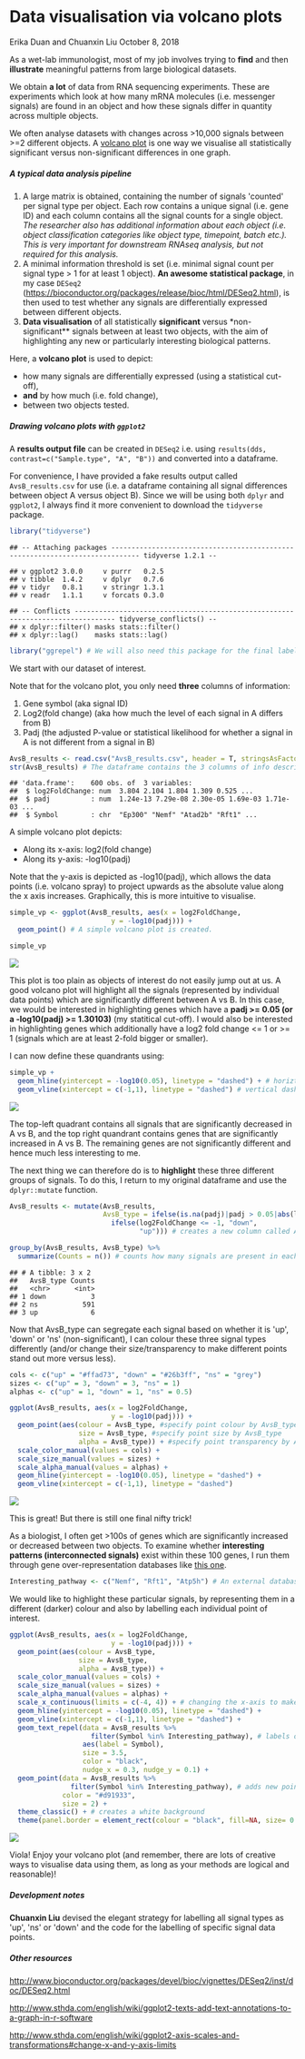 Data visualisation via volcano plots
================
Erika Duan and Chuanxin Liu
October 8, 2018

As a wet-lab immunologist, most of my job involves trying to **find** and then **illustrate** meaningful patterns from large biological datasets.

We obtain **a lot** of data from RNA sequencing experiments. These are experiments which look at how many mRNA molecules (i.e. messenger signals) are found in an object and how these signals differ in quantity across multiple objects.

We often analyse datasets with changes across &gt;10,000 signals between &gt;=2 different objects. A [volcano plot](https://en.wikipedia.org/wiki/Volcano_plot_(statistics)) is one way we visualise all statistically significant versus non-significant differences in one graph.

##### **A typical data analysis pipeline**

1.  A large matrix is obtained, containing the number of signals 'counted' per signal type per object. Each row contains a unique signal (i.e. gene ID) and each column contains all the signal counts for a single object. *The researcher also has additional information about each object (i.e. object classification categories like object type, timepoint, batch etc.). This is very important for downstream RNAseq analysis, but not required for this analysis.*
2.  A minimal information threshold is set (i.e. minimal signal count per signal type &gt; 1 for at least 1 object). **An awesome statistical package**, in my case `DESeq2` (<https://bioconductor.org/packages/release/bioc/html/DESeq2.html>), is then used to test whether any signals are differentially expressed between different objects.
3.  **Data visualisation** of all statistically **significant** versus \*non-significant\*\* signals between at least two objects, with the aim of highlighting any new or particularly interesting biological patterns.

Here, a **volcano plot** is used to depict:

-   how many signals are differentially expressed (using a statistical cut-off),
-   **and** by how much (i.e. fold change),
-   between two objects tested.

##### **Drawing volcano plots with `ggplot2`**

A **results output file** can be created in `DESeq2` i.e. using `results(dds, contrast=c("Sample.type", "A", "B"))` and converted into a dataframe.

For convenience, I have provided a fake results output called `AvsB_results.csv` for use (i.e. a dataframe containing all signal differences between object A versus object B). Since we will be using both `dplyr` and `ggplot2`, I always find it more convenient to download the `tidyverse` package.

``` r
library("tidyverse")
```

    ## -- Attaching packages ----------------------------------------------------------------------------- tidyverse 1.2.1 --

    ## v ggplot2 3.0.0     v purrr   0.2.5
    ## v tibble  1.4.2     v dplyr   0.7.6
    ## v tidyr   0.8.1     v stringr 1.3.1
    ## v readr   1.1.1     v forcats 0.3.0

    ## -- Conflicts -------------------------------------------------------------------------------- tidyverse_conflicts() --
    ## x dplyr::filter() masks stats::filter()
    ## x dplyr::lag()    masks stats::lag()

``` r
library("ggrepel") # We will also need this package for the final labelling of data points. 
```

We start with our dataset of interest.

Note that for the volcano plot, you only need **three** columns of information:

1.  Gene symbol (aka signal ID)
2.  Log2(fold change) (aka how much the level of each signal in A differs from B)
3.  Padj (the adjusted P-value or statistical likelihood for whether a signal in A is not different from a signal in B)

``` r
AvsB_results <- read.csv("AvsB_results.csv", header = T, stringsAsFactors = F)
str(AvsB_results) # The dataframe contains the 3 columns of info described above. 
```

    ## 'data.frame':    600 obs. of  3 variables:
    ##  $ log2FoldChange: num  3.804 2.104 1.804 1.309 0.525 ...
    ##  $ padj          : num  1.24e-13 7.29e-08 2.30e-05 1.69e-03 1.71e-03 ...
    ##  $ Symbol        : chr  "Ep300" "Nemf" "Atad2b" "Rft1" ...

A simple volcano plot depicts:

-   Along its x-axis: log2(fold change)
-   Along its y-axis: -log10(padj)

Note that the y-axis is depicted as -log10(padj), which allows the data points (i.e. volcano spray) to project upwards as the absolute value along the x axis increases. Graphically, this is more intuitive to visualise.

``` r
simple_vp <- ggplot(AvsB_results, aes(x = log2FoldChange,
                         y = -log10(padj))) + 
  geom_point() # A simple volcano plot is created.

simple_vp
```

![](Rladies_volcano_plots_files/figure-markdown_github/unnamed-chunk-3-1.png)

This plot is too plain as objects of interest do not easily jump out at us.
A good volcano plot will highlight all the signals (represented by individual data points) which are significantly different between A vs B.
In this case, we would be interested in highlighting genes which have a **padj &gt;= 0.05 (or a -log10(padj) &gt;= 1.30103)** (my statitical cut-off). I would also be interested in highlighting genes which additionally have a log2 fold change &lt;= 1 or &gt;= 1 (signals which are at least 2-fold bigger or smaller).

I can now define these quandrants using:

``` r
simple_vp + 
  geom_hline(yintercept = -log10(0.05), linetype = "dashed") + # horiztonal dashed line
  geom_vline(xintercept = c(-1,1), linetype = "dashed") # vertical dashed line
```

![](Rladies_volcano_plots_files/figure-markdown_github/unnamed-chunk-4-1.png)

The top-left quadrant contains all signals that are significantly decreased in A vs B, and the top right quandrant contains genes that are significantly increased in A vs B. The remaining genes are not significantly different and hence much less interesting to me.

The next thing we can therefore do is to **highlight** these three different groups of signals.
To do this, I return to my original dataframe and use the `dplyr::mutate` function.

``` r
AvsB_results <- mutate(AvsB_results,
                       AvsB_type = ifelse(is.na(padj)|padj > 0.05|abs(log2FoldChange) < 1, "ns", 
                         ifelse(log2FoldChange <= -1, "down",
                                "up"))) # creates a new column called AvsB_type, with signals classified as "ns", "down" or "up"

group_by(AvsB_results, AvsB_type) %>%
  summarize(Counts = n()) # counts how many signals are present in each category
```

    ## # A tibble: 3 x 2
    ##   AvsB_type Counts
    ##   <chr>      <int>
    ## 1 down           3
    ## 2 ns           591
    ## 3 up             6

Now that AvsB\_type can segregate each signal based on whether it is 'up', 'down' or 'ns' (non-significant), I can colour these three signal types differently (and/or change their size/transparency to make different points stand out more versus less).

``` r
cols <- c("up" = "#ffad73", "down" = "#26b3ff", "ns" = "grey") 
sizes <- c("up" = 3, "down" = 3, "ns" = 1) 
alphas <- c("up" = 1, "down" = 1, "ns" = 0.5)

ggplot(AvsB_results, aes(x = log2FoldChange,
                         y = -log10(padj))) +
  geom_point(aes(colour = AvsB_type, #specify point colour by AvsB_type
                 size = AvsB_type, #specify point size by AvsB_type
                 alpha = AvsB_type)) + #specify point transparency by AvsB_type
  scale_color_manual(values = cols) +
  scale_size_manual(values = sizes) +
  scale_alpha_manual(values = alphas) +
  geom_hline(yintercept = -log10(0.05), linetype = "dashed") + 
  geom_vline(xintercept = c(-1,1), linetype = "dashed") 
```

![](Rladies_volcano_plots_files/figure-markdown_github/unnamed-chunk-6-1.png)

This is great! But there is still one final nifty trick!

As a biologist, I often get &gt;100s of genes which are significantly increased or decreased between two objects. To examine whether **interesting patterns (interconnected signals)** exist within these 100 genes, I run them through gene over-representation databases like [this one](http://software.broadinstitute.org/gsea/msigdb/index.jsp).

``` r
Interesting_pathway <- c("Nemf", "Rft1", "Atp5h") # An external database identifies an interesting potential signal network from the list of all our significantly increased signals.
```

We would like to highlight these particular signals, by representing them in a different (darker) colour and also by labelling each individual point of interest.

``` r
ggplot(AvsB_results, aes(x = log2FoldChange,
                         y = -log10(padj))) +
  geom_point(aes(colour = AvsB_type,
                 size = AvsB_type,
                 alpha = AvsB_type)) +
  scale_color_manual(values = cols) +
  scale_size_manual(values = sizes) +
  scale_alpha_manual(values = alphas) +
  scale_x_continuous(limits = c(-4, 4)) + # changing the x-axis to make my volcano plot symmetrical
  geom_hline(yintercept = -log10(0.05), linetype = "dashed") + 
  geom_vline(xintercept = c(-1,1), linetype = "dashed") +
  geom_text_repel(data = AvsB_results %>% 
                    filter(Symbol %in% Interesting_pathway), # labels only genes in the interesting pathway
                  aes(label = Symbol),
                  size = 3.5,
                  color = "black",
                  nudge_x = 0.3, nudge_y = 0.1) + 
  geom_point(data = AvsB_results %>%
               filter(Symbol %in% Interesting_pathway), # adds new points for only genes in the interesting pathway
             color = "#d91933",
             size = 2) +
  theme_classic() + # creates a white background
  theme(panel.border = element_rect(colour = "black", fill=NA, size= 0.5)) # creates a plot border
```

![](Rladies_volcano_plots_files/figure-markdown_github/unnamed-chunk-8-1.png)

Viola! Enjoy your volcano plot (and remember, there are lots of creative ways to visualise data using them, as long as your methods are logical and reasonable)!

##### **Development notes**

**Chuanxin Liu** devised the elegant strategy for labelling all signal types as 'up', 'ns' or 'down' and the code for the labelling of specific signal data points.

##### **Other resources**

<http://www.bioconductor.org/packages/devel/bioc/vignettes/DESeq2/inst/doc/DESeq2.html>

<http://www.sthda.com/english/wiki/ggplot2-texts-add-text-annotations-to-a-graph-in-r-software>

<http://www.sthda.com/english/wiki/ggplot2-axis-scales-and-transformations#change-x-and-y-axis-limits>
